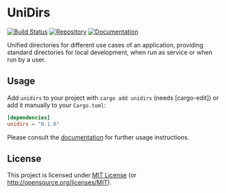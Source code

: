 # UniDirs

[![Build Status][build-img]][build-url]
[![Repository][crates-img]][crates-url]
[![Documentation][doc-img]][doc-url]

[build-img]: https://img.shields.io/github/workflow/status/dnaka91/unidirs/CI/main?style=for-the-badge
[build-url]: https://github.com/dnaka91/unidirs/actions?query=workflow%3ACI
[crates-img]: https://img.shields.io/crates/v/unidirs?style=for-the-badge
[crates-url]: https://crates.io/crates/unidirs
[doc-img]: https://img.shields.io/badge/docs.rs-unidirs-4d76ae?style=for-the-badge
[doc-url]: https://docs.rs/unidirs

Unified directories for different use cases of an application, providing standard directories for
local development, when run as service or when run by a user.

## Usage

Add `unidirs` to your project with `cargo add unidirs` (needs [cargo-edit]) or add it manually to
your `Cargo.toml`:

```toml
[dependencies]
unidirs = "0.1.0"
```

Please consult the [documentation][doc-url] for further usage instructions.

## License

This project is licensed under [MIT License](LICENSE) (or <http://opensource.org/licenses/MIT>).
